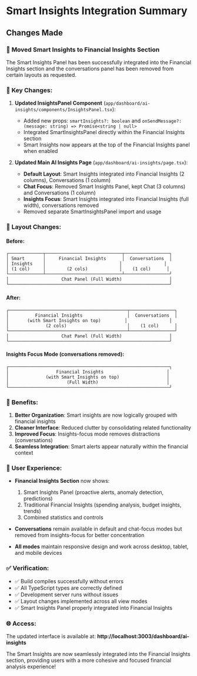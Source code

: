 # Smart Insights Integration Summary

## Changes Made

### 📍 **Moved Smart Insights to Financial Insights Section**

The Smart Insights Panel has been successfully integrated into the Financial Insights section and the conversations panel has been removed from certain layouts as requested.

### 🔧 **Key Changes:**

1. **Updated InsightsPanel Component** (`app/dashboard/ai-insights/components/InsightsPanel.tsx`):
   - Added new props: `smartInsights?: boolean` and `onSendMessage?: (message: string) => Promise<string | null>`
   - Integrated SmartInsightsPanel directly within the Financial Insights section
   - Smart Insights now appears at the top of the Financial Insights panel when enabled

2. **Updated Main AI Insights Page** (`app/dashboard/ai-insights/page.tsx`):
   - **Default Layout**: Smart Insights integrated into Financial Insights (2 columns), Conversations (1 column)
   - **Chat Focus**: Removed Smart Insights Panel, kept Chat (3 columns) and Conversations (1 column)
   - **Insights Focus**: Smart Insights integrated into Financial Insights (full width), conversations removed
   - Removed separate SmartInsightsPanel import and usage

### 🎯 **Layout Changes:**

#### Before:
```
┌─────────────┬─────────────────────────────┬─────────────────┐
│ Smart       │     Financial Insights      │  Conversations  │
│ Insights    │                            │                │
│ (1 col)     │        (2 cols)            │    (1 col)      │
└─────────────┴─────────────────────────────┴─────────────────┘
│                    Chat Panel (Full Width)                  │
└─────────────────────────────────────────────────────────────┘
```

#### After:
```
┌─────────────────────────────────────────────┬─────────────────┐
│          Financial Insights                 │  Conversations  │
│       (with Smart Insights on top)         │                │
│              (2 cols)                       │    (1 col)      │
└─────────────────────────────────────────────┴─────────────────┘
│                    Chat Panel (Full Width)                  │
└─────────────────────────────────────────────────────────────┘
```

#### Insights Focus Mode (conversations removed):
```
┌─────────────────────────────────────────────────────────────┐
│                  Financial Insights                        │
│              (with Smart Insights on top)                  │
│                      (Full Width)                          │
└─────────────────────────────────────────────────────────────┘
```

### 🚀 **Benefits:**

1. **Better Organization**: Smart insights are now logically grouped with financial insights
2. **Cleaner Interface**: Reduced clutter by consolidating related functionality  
3. **Improved Focus**: Insights-focus mode removes distractions (conversations)
4. **Seamless Integration**: Smart alerts appear naturally within the financial context

### 📱 **User Experience:**

- **Financial Insights Section** now shows:
  1. Smart Insights Panel (proactive alerts, anomaly detection, predictions)
  2. Traditional Financial Insights (spending analysis, budget insights, trends)
  3. Combined statistics and controls

- **Conversations** remain available in default and chat-focus modes but removed from insights-focus for better concentration

- **All modes** maintain responsive design and work across desktop, tablet, and mobile devices

### ✅ **Verification:**

- ✅ Build compiles successfully without errors
- ✅ All TypeScript types are correctly defined
- ✅ Development server runs without issues
- ✅ Layout changes implemented across all view modes
- ✅ Smart Insights Panel properly integrated into Financial Insights

### 🌐 **Access:**

The updated interface is available at: **http://localhost:3003/dashboard/ai-insights**

The Smart Insights are now seamlessly integrated into the Financial Insights section, providing users with a more cohesive and focused financial analysis experience!